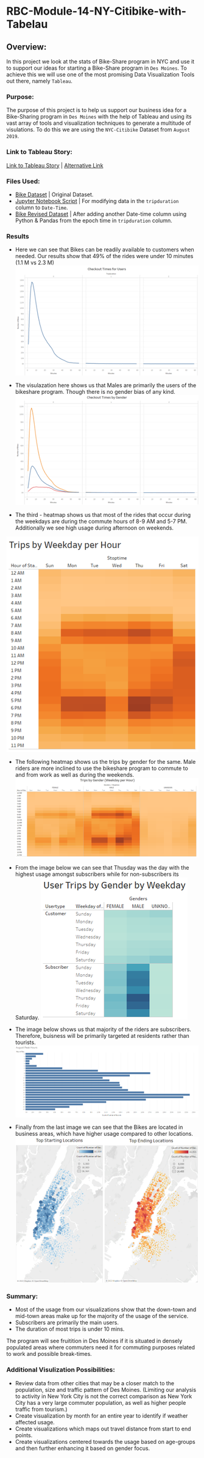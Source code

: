 # RBC-Module-14-NY-Citibike-with-Tabelau

## Overview:
In this project we look at the stats of Bike-Share program in NYC and use it to support our ideas for starting a Bike-Share program in `Des Moines`. To achieve this we will use one of the most promising Data Visualization Tools out there, namely `Tableau`.

### Purpose:
The purpose of this project is to help us support our business idea for a Bike-Sharing program in `Des Moines` with the help of Tableau and using its vast array of tools and visualization techniques to generate a multitude of visulations. To do this we are using the `NYC-Citibike` Dataset from `August 2019`.

### Link to Tableau Story:
[Link to Tableau Story](https://public.tableau.com/app/profile/mubeen.ahmed.khan/viz/NYCBikeShareProgram/NYCBikeChallenge) | [Alternative Link](https://public.tableau.com/app/profile/mubeen.ahmed.khan/viz/RBC-Module-14-Tableau-Challenge/NYCBikeShareChallenge)

### Files Used:
* [Bike Dataset](201908-citibike-tripdata.csv) | Original Dataset.
* [Jupyter Notebook Script](NYC_CitiBike_Challenge.ipynb) | For modifying data in the `tripduration` column to `Date-Time`.
* [Bike Revised Dataset](201908-citibike-tripdataREVISED.csv) | After adding another Date-time column using Python & Pandas from the epoch time in `tripduration` column.

### Results
* Here we can see that Bikes can be readily available to customers when needed. Our results show that 49% of the rides were under 10 minutes (1.1 M vs 2.3 M)
![Image1](Images/01-Checkout-Times-for-Users.png)

* The visulazation here shows us that Males are primarily the users of the bikeshare program. Though there is no gender bias of any kind.
![Image2](Images/02-Checkout-Times-by-Gender.png)

* The third - heatmap shows us that most of the rides that occur during the weekdays are during the commute hours of 8-9 AM and 5-7 PM. Additionally we see high usage during afternoon on weekends.

![Image3](Images/03-Trips-by-Weekday-per-Hour.png)

* The following heatmap shows us the trips by gender for the same. Male riders are more inclined to use the bikeshare program to commute to and from work as well as during the weekends.
![Image4](Images/04-Trips-by-Gender-(Weekday-per-Hour).png)

* From the image below we can see that Thusday was the day with the highest usage amongst subscribers while for non-subscribers its Saturday.
![Image5](Images/05-User-Trips-by-Gender-by-Weekday.png)

* The image below shows us that majority of the riders are subscribers. Therefore, buisness will be primarily targeted at residents rather than tourists.
![Image6](Images/06-August-Peak-Hours.png)

* Finally from the last image we can see that the Bikes are located in business areas, which have higher usage compared to other locations.
![Image7](Images/07-Top-Starting-and-Ending-Locations.png)

### Summary:
* Most of the usage from our visualizations show that the down-town and mid-town areas make up for the majority of the usage of the service.
* Subscribers are primarily the main users.
* The duration of most trips is under 10 mins.

The program will see fruitition in Des Moines if it is situated in densely populated areas where commuters need it for commuting purposes related to work and possible break-times.

### Additional Visulization Possibilities:
* Review data from other cities that may be a closer match to the population, size and traffic pattern of Des Moines. (Limiting our analysis to activity in New York City is not the correct comparison as New York City has a very large commuter population, as well as higher people traffic from tourism.)
* Create visualization by month for an entire year to identify if weather affected usage.
* Create visualizations which maps out travel distance from start to end points.
* Create visualizations centered towards the usage based on age-groups and then further enhancing it based on gender focus.
